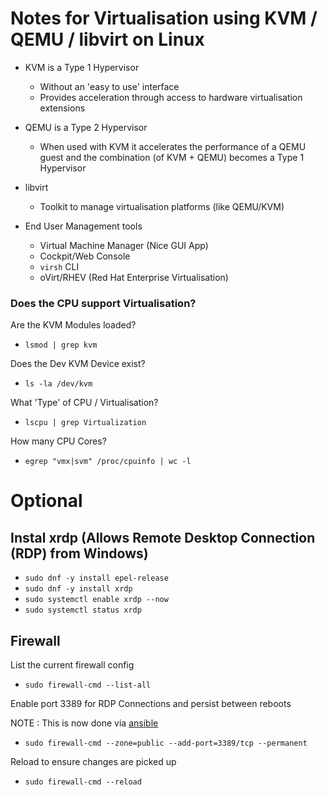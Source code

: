# Notes for Virtualisation using KVM / QEMU / libvirt on Linux

- KVM is a Type 1 Hypervisor
    - Without an 'easy to use' interface
    - Provides acceleration through access to hardware virtualisation extensions

- QEMU is a Type 2 Hypervisor
    - When used with KVM it accelerates the performance of a QEMU guest and the combination (of KVM + QEMU) becomes a Type 1 Hypervisor

- libvirt
    - Toolkit to manage virtualisation platforms (like QEMU/KVM)

- End User Management tools
    - Virtual Machine Manager (Nice GUI App)
    - Cockpit/Web Console
    - `virsh` CLI
    - oVirt/RHEV (Red Hat Enterprise Virtualisation)

### Does the CPU support Virtualisation?

Are the KVM Modules loaded?
- `lsmod | grep kvm`

Does the Dev KVM Device exist?
- `ls -la /dev/kvm`

What 'Type' of CPU / Virtualisation?
- `lscpu | grep Virtualization`

How many CPU Cores?
- `egrep "vmx|svm" /proc/cpuinfo | wc -l`






# Optional

## Instal xrdp (Allows Remote Desktop Connection (RDP) from Windows)

- `sudo dnf -y install epel-release`
- `sudo dnf -y install xrdp`
- `sudo systemctl enable xrdp --now`
- `sudo systemctl status xrdp`

## Firewall

List the current firewall config
- `sudo firewall-cmd --list-all`

Enable port 3389 for RDP Connections and persist between reboots

NOTE : This is now done via [ansible](/hp-linux-servers/rhel-setup/rhel-setup-rdp.yml)
- `sudo firewall-cmd --zone=public --add-port=3389/tcp --permanent`

Reload to ensure changes are picked up
- `sudo firewall-cmd --reload`

